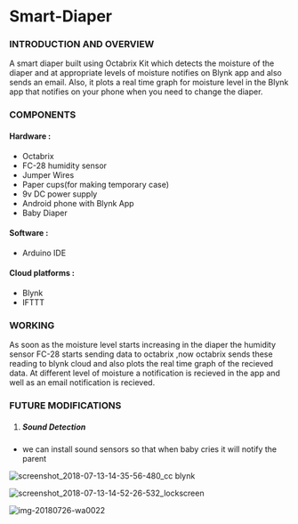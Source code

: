 # Smart-Diaper

### INTRODUCTION AND OVERVIEW
A smart diaper built using Octabrix Kit which detects the moisture of the diaper and at appropriate levels of moisture notifies on Blynk app and also sends an email. Also, it plots a real time graph for moisture level in the Blynk app  that notifies on your phone when you need to change the diaper.
### COMPONENTS
#### Hardware :
- Octabrix
- FC-28 humidity sensor
- Jumper Wires
- Paper cups(for making temporary case)
- 9v DC power supply
- Android phone with Blynk App
- Baby Diaper
#### Software :
- Arduino IDE
#### Cloud platforms :
- Blynk
- IFTTT

### WORKING 
As soon as the moisture level starts increasing in the diaper
the humidity sensor FC-28 starts sending data to octabrix ,now octabrix sends
these reading to blynk cloud and also plots the real time graph of the 
recieved data. At different level of moisture a notification is recieved 
in the app and well as an email notification is recieved.

### FUTURE MODIFICATIONS
1. ##### Sound Detection
 - we can install sound sensors so that when baby cries it will notify the parent
  


![screenshot_2018-07-13-14-35-56-480_cc blynk](https://user-images.githubusercontent.com/41651033/43277905-1dd2c0f2-9127-11e8-8481-4ac7a4aa7b24.png)


![screenshot_2018-07-13-14-52-26-532_lockscreen](https://user-images.githubusercontent.com/41651033/43277983-57e45558-9127-11e8-97fa-c15ff70c0af8.png)


![img-20180726-wa0022](https://user-images.githubusercontent.com/41651033/43278039-7f563b6a-9127-11e8-873c-2a3a6c8e163b.jpg)

